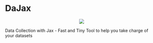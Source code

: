 # DaJax

<p align="center">
    <img src="https://img.shields.io/badge/license-Apache2.0-blue.svg" /></a>
</p>

Data Collection with Jax - Fast and Tiny Tool to help you take charge of your datasets
